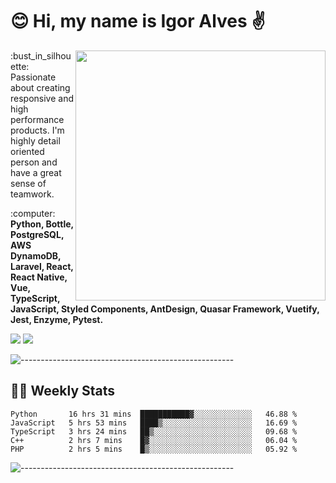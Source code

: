 # :blush: Hi, my name is Igor Alves :v:

<img src="https://github-readme-stats.vercel.app/api?username=iguit0&show_icons=true&count_private=true&theme=dark" min-width="400px" max-width="400px" width="400px" align="right" />

<p align="left"> 
  :bust_in_silhouette: Passionate about creating responsive and high performance products.
  I'm highly detail oriented person and have a great sense of teamwork.
</p>

<p align="left">
  :computer: <strong>Python, Bottle, PostgreSQL, AWS DynamoDB, Laravel, React, React Native, Vue, TypeScript, JavaScript, Styled Components, AntDesign, Quasar Framework, Vuetify, Jest, Enzyme, Pytest.</strong>
</p>

<p align="left">
  <a href="https://www.linkedin.com/in/igor-lucio-alves" target="_blank" rel="noopener noreferrer" alt="Linkedin">
  <img src="https://img.shields.io/badge/LinkedIn-0077B5?style=for-the-badge&logo=linkedin&logoColor=white" /></a>

  <a href="https://t.me/iguit0" target="_blank" rel="noopener noreferrer" alt="Telegram">
  <img src="https://img.shields.io/badge/Telegram-2CA5E0?style=for-the-badge&logo=telegram&logoColor=white" /></a>
</p>

![-----------------------------------------------------](https://raw.githubusercontent.com/andreasbm/readme/master/assets/lines/aqua.png)

## :man_technologist: Weekly Stats
<!--START_SECTION:waka-->
```text
Python       16 hrs 31 mins  ███████████▓░░░░░░░░░░░░░   46.88 % 
JavaScript   5 hrs 53 mins   ████▒░░░░░░░░░░░░░░░░░░░░   16.69 % 
TypeScript   3 hrs 24 mins   ██▒░░░░░░░░░░░░░░░░░░░░░░   09.68 % 
C++          2 hrs 7 mins    █▓░░░░░░░░░░░░░░░░░░░░░░░   06.04 % 
PHP          2 hrs 5 mins    █▒░░░░░░░░░░░░░░░░░░░░░░░   05.92 % 
```
<!--END_SECTION:waka-->
![-----------------------------------------------------](https://raw.githubusercontent.com/andreasbm/readme/master/assets/lines/aqua.png)

